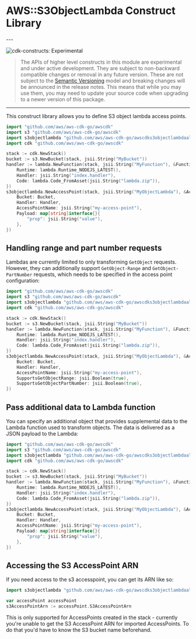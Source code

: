 # AWS::S3ObjectLambda Construct Library

<!--BEGIN STABILITY BANNER-->---


![cdk-constructs: Experimental](https://img.shields.io/badge/cdk--constructs-experimental-important.svg?style=for-the-badge)

> The APIs of higher level constructs in this module are experimental and under active development.
> They are subject to non-backward compatible changes or removal in any future version. These are
> not subject to the [Semantic Versioning](https://semver.org/) model and breaking changes will be
> announced in the release notes. This means that while you may use them, you may need to update
> your source code when upgrading to a newer version of this package.

---
<!--END STABILITY BANNER-->

This construct library allows you to define S3 object lambda access points.

```go
import "github.com/aws/aws-cdk-go/awscdk"
import s3 "github.com/aws/aws-cdk-go/awscdk"
import s3objectlambda "github.com/aws/aws-cdk-go/awscdks3objectlambdaalpha"
import cdk "github.com/aws/aws-cdk-go/awscdk"

stack := cdk.NewStack()
bucket := s3.NewBucket(stack, jsii.String("MyBucket"))
handler := lambda.NewFunction(stack, jsii.String("MyFunction"), &FunctionProps{
	Runtime: lambda.Runtime_NODEJS_LATEST(),
	Handler: jsii.String("index.handler"),
	Code: lambda.Code_FromAsset(jsii.String("lambda.zip")),
})
s3objectlambda.NewAccessPoint(stack, jsii.String("MyObjectLambda"), &AccessPointProps{
	Bucket: Bucket,
	Handler: Handler,
	AccessPointName: jsii.String("my-access-point"),
	Payload: map[string]interface{}{
		"prop": jsii.String("value"),
	},
})
```

## Handling range and part number requests

Lambdas are currently limited to only transforming `GetObject` requests. However, they can additionally support `GetObject-Range` and `GetObject-PartNumber` requests, which needs to be specified in the access point configuration:

```go
import "github.com/aws/aws-cdk-go/awscdk"
import s3 "github.com/aws/aws-cdk-go/awscdk"
import s3objectlambda "github.com/aws/aws-cdk-go/awscdks3objectlambdaalpha"
import cdk "github.com/aws/aws-cdk-go/awscdk"

stack := cdk.NewStack()
bucket := s3.NewBucket(stack, jsii.String("MyBucket"))
handler := lambda.NewFunction(stack, jsii.String("MyFunction"), &FunctionProps{
	Runtime: lambda.Runtime_NODEJS_LATEST(),
	Handler: jsii.String("index.handler"),
	Code: lambda.Code_FromAsset(jsii.String("lambda.zip")),
})
s3objectlambda.NewAccessPoint(stack, jsii.String("MyObjectLambda"), &AccessPointProps{
	Bucket: Bucket,
	Handler: Handler,
	AccessPointName: jsii.String("my-access-point"),
	SupportsGetObjectRange: jsii.Boolean(true),
	SupportsGetObjectPartNumber: jsii.Boolean(true),
})
```

## Pass additional data to Lambda function

You can specify an additional object that provides supplemental data to the Lambda function used to transform objects. The data is delivered as a JSON payload to the Lambda:

```go
import "github.com/aws/aws-cdk-go/awscdk"
import s3 "github.com/aws/aws-cdk-go/awscdk"
import s3objectlambda "github.com/aws/aws-cdk-go/awscdks3objectlambdaalpha"
import cdk "github.com/aws/aws-cdk-go/awscdk"

stack := cdk.NewStack()
bucket := s3.NewBucket(stack, jsii.String("MyBucket"))
handler := lambda.NewFunction(stack, jsii.String("MyFunction"), &FunctionProps{
	Runtime: lambda.Runtime_NODEJS_LATEST(),
	Handler: jsii.String("index.handler"),
	Code: lambda.Code_FromAsset(jsii.String("lambda.zip")),
})
s3objectlambda.NewAccessPoint(stack, jsii.String("MyObjectLambda"), &AccessPointProps{
	Bucket: Bucket,
	Handler: Handler,
	AccessPointName: jsii.String("my-access-point"),
	Payload: map[string]interface{}{
		"prop": jsii.String("value"),
	},
})
```

## Accessing the S3 AccessPoint ARN

If you need access to the s3 accesspoint, you can get its ARN like so:

```go
import s3objectlambda "github.com/aws/aws-cdk-go/awscdks3objectlambdaalpha"

var accessPoint accessPoint
s3AccessPointArn := accessPoint.S3AccessPointArn
```

This is only supported for AccessPoints created in the stack - currently you're unable to get the S3 AccessPoint ARN for imported AccessPoints. To do that you'd have to know the S3 bucket name beforehand.
